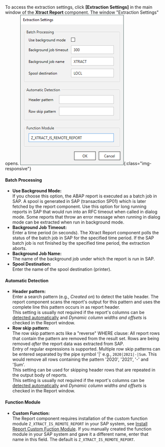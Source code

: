 
To access the extraction settings, click **[Extraction Settings]** in the main window of the **Xtract Report** component.
The window "Extraction Settings" opens.
![Table Extractor](/img/content/Report-Extraction-Settings.png){:class="img-responsive"}

#### Batch Processing

- **Use Background Mode:**<br>
If you choose this option, the ABAP report is executed as a batch job in SAP. A spool is generated in SAP (transaction SP01) which is later fetched by the report component. Use this option for long running reports in SAP that would run into an RFC timeout when called in dialog mode. Some reports that throw an error message when running in dialog mode can be extracted when run in background mode.
- **Background Job Timeout:**<br>
Enter a time period (in seconds). The Xtract Report component polls the status of the batch job in SAP for the specified time period. If the SAP batch job is not finished by the specified time period, the extraction aborts.
- **Background Job Name:**<br>
The name of the background job under which the report is run in SAP.
- **Spool Destination:**<br>
Enter the name of the spool destination (printer).


#### Automatic Detection

- **Header pattern:**<br>
Enter a search pattern (e.g., *Created on*) to detect the table header. The report component scans the report's output for this pattern and uses the complete line this pattern occurs in as report header.<br>
This setting is usually not required if the report's columns can be [detected automatically](./report-extraction-define#define-columns-automatically) and *Dynamic column widths and offsets* is checked in the Report window.
- **Row skip pattern:**<br>
The row skip pattern acts like a "reverse" WHERE clause: All report rows that contain the pattern are removed from the result set. Rows are being removed *after* the report data was extracted from SAP.<br>
Entry of regular expressions is supported. Multiple row skip patterns can be entered separated by the pipe symbol '|' e.g., `2020|2021|-|Sum`. This would remove all rows containing the pattern '2020', '2021', '-' and 'Sum'. <br>
This setting can be used for skipping header rows that are repeated in the output body of reports.<br>
This setting is usually not required if the report's columns can be [detected automatically](./report-extraction-define#define-columns-automatically) and *Dynamic column widths and offsets* is checked in the Report window.

#### Function Module

- **Custom Function:**<br>
The Report component requires installation of the custom function module `Z_XTRACT_IS_REMOTE_REPORT` in your SAP system, see [Install Report Custom Fuction Module](../sap-customizing/install-report-custom-function-module). If you manually created the function module in your SAP system and gave it a different name, enter that name in this field. The default is `Z_XTRACT_IS_REMOTE_REPORT`.

